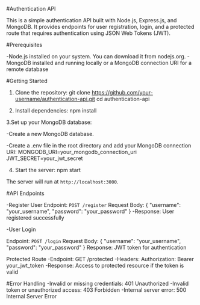 #Authentication API

This is a simple authentication API built with Node.js, Express.js, and MongoDB. It provides endpoints for user registration, login, and a protected route that requires authentication using JSON Web Tokens (JWT).

#Prerequisites

-Node.js installed on your system. You can download it from nodejs.org.
-MongoDB installed and running locally or a MongoDB connection URI for a remote database

#Getting Started

1. Clone the repository:
git clone https://github.com/your-username/authentication-api.git
cd authentication-api

2. Install dependencies:
npm install

3.Set up your MongoDB database:

-Create a new MongoDB database.

-Create a .env file in the root directory and add your MongoDB connection 
URI:
MONGODB_URI=your_mongodb_connection_uri
JWT_SECRET=your_jwt_secret

4. Start the server:
npm start

The server will run at `http://localhost:3000`.

#API Endpoints

-Register User
Endpoint: `POST /register`
Request Body:
{
  "username": "your_username",
  "password": "your_password"
}
-Response: User registered successfully

-User Login

Endpoint: `POST /login`
Request Body:
{
  "username": "your_username",
  "password": "your_password"
}
Response: JWT token for authentication

Protected Route
-Endpoint: GET /protected
-Headers: Authorization: Bearer your_jwt_token
-Response: Access to protected resource if the token is valid

#Error Handling
-Invalid or missing credentials: 401 Unauthorized
-Invalid token or unauthorized access: 403 Forbidden
-Internal server error: 500 Internal Server Error